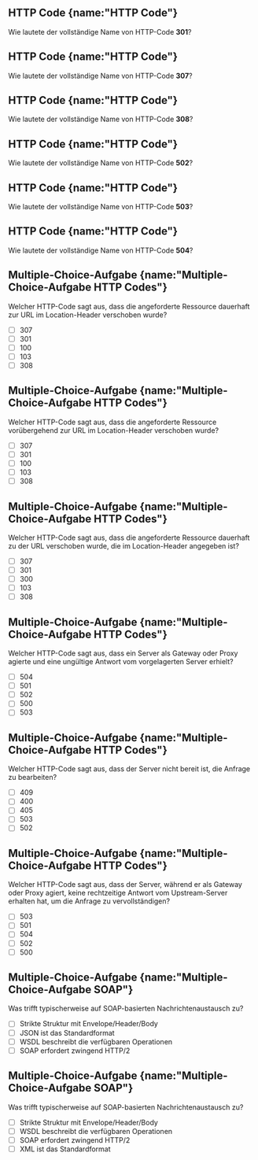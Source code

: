 ## HTTP Code {name:"HTTP Code"}
<p>Wie lautete der vollständige Name von HTTP-Code <b>301</b>?</p>

## HTTP Code {name:"HTTP Code"}
<p>Wie lautete der vollständige Name von HTTP-Code <b>307</b>?</p>

## HTTP Code {name:"HTTP Code"}
<p>Wie lautete der vollständige Name von HTTP-Code <b>308</b>?</p>

## HTTP Code {name:"HTTP Code"}
<p>Wie lautete der vollständige Name von HTTP-Code <b>502</b>?</p>

## HTTP Code {name:"HTTP Code"}
<p>Wie lautete der vollständige Name von HTTP-Code <b>503</b>?</p>

## HTTP Code {name:"HTTP Code"}
<p>Wie lautete der vollständige Name von HTTP-Code <b>504</b>?</p>

## Multiple-Choice-Aufgabe {name:"Multiple-Choice-Aufgabe HTTP Codes"}
Welcher HTTP-Code sagt aus, dass die angeforderte Ressource dauerhaft zur URL im Location-Header verschoben wurde?
- [ ] 307
- [ ] 301
- [ ] 100
- [ ] 103
- [ ] 308

## Multiple-Choice-Aufgabe {name:"Multiple-Choice-Aufgabe HTTP Codes"}
Welcher HTTP-Code sagt aus, dass die angeforderte Ressource vorübergehend zur URL im Location-Header verschoben wurde?
- [ ] 307
- [ ] 301
- [ ] 100
- [ ] 103
- [ ] 308

## Multiple-Choice-Aufgabe {name:"Multiple-Choice-Aufgabe HTTP Codes"}
Welcher HTTP-Code sagt aus, dass die angeforderte Ressource dauerhaft zu der URL verschoben wurde, die im Location-Header angegeben ist?
- [ ] 307
- [ ] 301
- [ ] 300
- [ ] 103
- [ ] 308

## Multiple-Choice-Aufgabe {name:"Multiple-Choice-Aufgabe HTTP Codes"}
Welcher HTTP-Code sagt aus, dass ein Server als Gateway oder Proxy agierte und eine ungültige Antwort vom vorgelagerten Server erhielt?
- [ ] 504
- [ ] 501
- [ ] 502
- [ ] 500
- [ ] 503

## Multiple-Choice-Aufgabe {name:"Multiple-Choice-Aufgabe HTTP Codes"}
Welcher HTTP-Code sagt aus, dass der Server nicht bereit ist, die Anfrage zu bearbeiten?
- [ ] 409
- [ ] 400
- [ ] 405
- [ ] 503
- [ ] 502

## Multiple-Choice-Aufgabe {name:"Multiple-Choice-Aufgabe HTTP Codes"}
Welcher HTTP-Code sagt aus, dass der Server, während er als Gateway oder Proxy agiert, keine rechtzeitige Antwort vom Upstream-Server erhalten hat, um die Anfrage zu vervollständigen?
- [ ] 503
- [ ] 501
- [ ] 504
- [ ] 502
- [ ] 500

## Multiple-Choice-Aufgabe {name:"Multiple-Choice-Aufgabe SOAP"}
Was trifft typischerweise auf SOAP-basierten Nachrichtenaustausch zu?
- [ ] Strikte Struktur mit Envelope/Header/Body
- [ ] JSON ist das Standardformat
- [ ] WSDL beschreibt die verfügbaren Operationen
- [ ] SOAP erfordert zwingend HTTP/2

## Multiple-Choice-Aufgabe {name:"Multiple-Choice-Aufgabe SOAP"}
Was trifft typischerweise auf SOAP-basierten Nachrichtenaustausch zu?
- [ ] Strikte Struktur mit Envelope/Header/Body
- [ ] WSDL beschreibt die verfügbaren Operationen
- [ ] SOAP erfordert zwingend HTTP/2
- [ ] XML ist das Standardformat